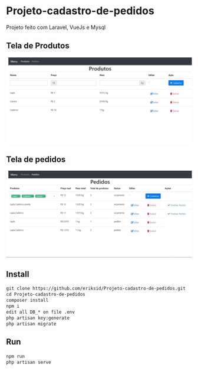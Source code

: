 # Projeto-cadastro-de-pedidos
Projeto feito com Laravel, VueJs e Mysql

## Tela de Produtos
![Tela de Produtoss](https://github.com/eriksid/Projeto-cadastro-de-pedidos/blob/master/Tela-produtos.jpg)

## Tela de pedidos
![Tela de Pedidos](https://github.com/eriksid/Projeto-cadastro-de-pedidos/blob/master/Tela-pedidos.jpg)

## Install
```
git clone https://github.com/eriksid/Projeto-cadastro-de-pedidos.git
cd Projeto-cadastro-de-pedidos
composer install
npm i
edit all DB_* on file .env
php artisan key:generate
php artisan migrate
```
## Run
```
npm run
php artisan serve
```
